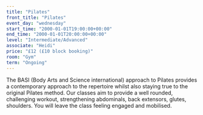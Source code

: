 ```yaml
---
title: "Pilates"
front_title: "Pilates"
event_day: "wednesday"
start_time: "2000-01-01T19:00:00+00:00"
end_time: "2000-01-01T20:00:00+00:00"
level: "Intermediate/Advanced"
associate: "Heidi"
price: "£12 (£10 block booking)"
room: "Gym"
term: "Ongoing"
---
```


 The BASI (Body Arts and Science international) approach to Pilates provides a contemporary approach to the repertoire whilst also staying true to the original Pilates method. Our classes aim to provide a well rounded, challenging workout, strengthening abdominals, back extensors, glutes, shoulders. You will leave the class feeling engaged and mobilised.